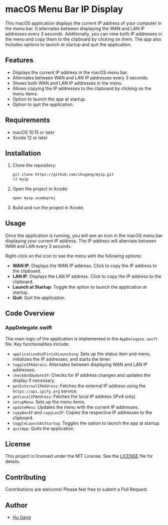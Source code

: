 # macOS Menu Bar IP Display

This macOS application displays the current IP address of your computer in the menu bar. It alternates between displaying the WAN and LAN IP addresses every 3 seconds. Additionally, you can view both IP addresses in the menu and copy them to the clipboard by clicking on them. The app also includes options to launch at startup and quit the application.

## Features

- Displays the current IP address in the macOS menu bar.
- Alternates between WAN and LAN IP addresses every 3 seconds.
- Shows both WAN and LAN IP addresses in the menu.
- Allows copying the IP addresses to the clipboard by clicking on the menu items.
- Option to launch the app at startup.
- Option to quit the application.

## Requirements

- macOS 10.15 or later
- Xcode 12 or later

## Installation

1. Clone the repository:

    ```bash
    git clone https://github.com/ihugang/myip.git
    cd myip
    ```

2. Open the project in Xcode:

    ```bash
    open myip.xcodeproj
    ```

3. Build and run the project in Xcode.

## Usage

Once the application is running, you will see an icon in the macOS menu bar displaying your current IP address. The IP address will alternate between WAN and LAN every 3 seconds. 

Right-click on the icon to see the menu with the following options:

- **WAN IP**: Displays the WAN IP address. Click to copy the IP address to the clipboard.
- **LAN IP**: Displays the LAN IP address. Click to copy the IP address to the clipboard.
- **Launch at Startup**: Toggle the option to launch the application at startup.
- **Quit**: Quit the application.

## Code Overview

### AppDelegate.swift

The main logic of the application is implemented in the `AppDelegate.swift` file. Key functionalities include:

- `applicationDidFinishLaunching`: Sets up the status item and menu, initializes the IP addresses, and starts the timer.
- `toggleIPAddress`: Alternates between displaying WAN and LAN IP addresses.
- `checkAndUpdateIP`: Checks for IP address changes and updates the display if necessary.
- `getExternalIPAddress`: Fetches the external IP address using the `https://api.ipify.org` service.
- `getLocalIPAddress`: Fetches the local IP address (IPv4 only).
- `setupMenu`: Sets up the menu items.
- `updateMenu`: Updates the menu with the current IP addresses.
- `copyWanIP` and `copyLanIP`: Copies the respective IP addresses to the clipboard.
- `toggleLaunchAtStartup`: Toggles the option to launch the app at startup.
- `quitApp`: Quits the application.

## License

This project is licensed under the MIT License. See the [LICENSE](LICENSE) file for details.

## Contributing

Contributions are welcome! Please feel free to submit a Pull Request.

## Author

- [Hu Gang](https://github.com/ihugang)
